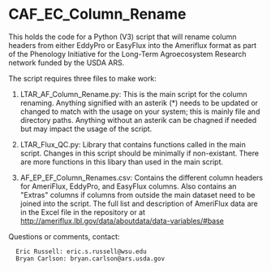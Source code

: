 # CAF_EC_Column_Rename
This holds the code for a Python (V3) script that will rename column headers from either EddyPro or EasyFlux into the Ameriflux format as part of the Phenology Initiative for the Long-Term Agroecosystem Research network funded by the USDA ARS.

The script requires three files to make work:
1) LTAR_AF_Column_Rename.py: This is the main script for the column renaming. Anything signified with an asterik (*) needs to be updated or changed to match with the usage on your system; this is mainly file and directory paths. Anything without an asterik can be chagned if needed but may impact the usage of the script.

2) LTAR_Flux_QC.py: Library that contains functions called in the main script. Changes in this script should be minimally if non-existant. There are more functions in this libary than used in the main script.

3) AF_EP_EF_Column_Renames.csv: Contains the different column headers for AmeriFlux, EddyPro, and EasyFlux columns. Also contains an "Extras" columns if columns from outside the main dataset need to be joined into the script. The full list and description of AmeriFlux data are in the Excel file in the repository or at http://ameriflux.lbl.gov/data/aboutdata/data-variables/#base

Questions or comments, contact: 

      Eric Russell: eric.s.russell@wsu.edu
      Bryan Carlson: bryan.carlson@ars.usda.gov
